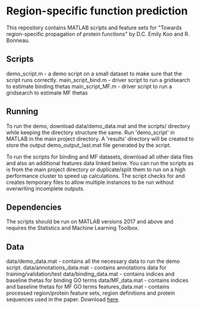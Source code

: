 # Region-specific function prediction
This repository contains MATLAB scripts and feature sets for "Towards region-specific propagation of protein functions" by D.C. Emily Koo and R. Bonneau.

## Scripts
demo_script.m - a demo script on a small dataset to make sure that the script runs correctly.
main_script_bind.m - driver script to run a gridsearch to estimate binding thetas
main_script_MF.m - driver script to run a gridsearch to estimate MF thetas

## Running
To run the demo, download data/demo_data.mat and the scripts/ directory while keeping the directory structure the same.
Run 'demo_script' in MATLAB in the main project directory. 
A 'results' directory will be created to store the output demo_output_last.mat file generated by the script. 

To run the scripts for binding and MF datasets, download all other data files and also an additional features data linked below.
You can run the scripts as is from the main project directory or duplicate/split them to run on a high performance cluster to speed up calculations. 
The script checks for and creates temporary files to allow multiple instances to be run without overwriting incomplete outputs. 

## Dependencies
The scripts should be run on MATLAB versions 2017 and above and requires the Statistics and Machine Learning Toolbox.

## Data
data/demo_data.mat - contains all the necessary data to run the demo script. 
data/annotations_data.mat - contains annotations data for training/validation/test
data/binding_data.mat - contains indices and baseline thetas for binding GO terms
data/MF_data.mat - contains indices and baseline thetas for MF GO terms
features_data.mat - contains processed region/protein feature sets, region definitions and protein sequences used in the paper. Download [here](https://drive.google.com/file/d/1f16VuQJg5GOaCfb3MBZo5EB_DjAP0okY/view?usp=sharing).